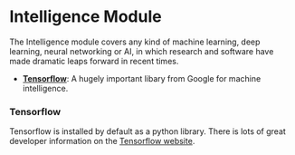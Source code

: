 # Intelligence Module
The Intelligence module covers any kind of machine learning, deep learning, neural networking or AI, in which research and software have made dramatic leaps forward in recent times.  
- [**Tensorflow**](/modules/intelligence#tensorflow): A hugely important libary from Google for machine intelligence.

### Tensorflow
Tensorflow is installed by default as a python library.  There is lots of great developer information on the [Tensorflow website](https://www.tensorflow.org/get_started/).
